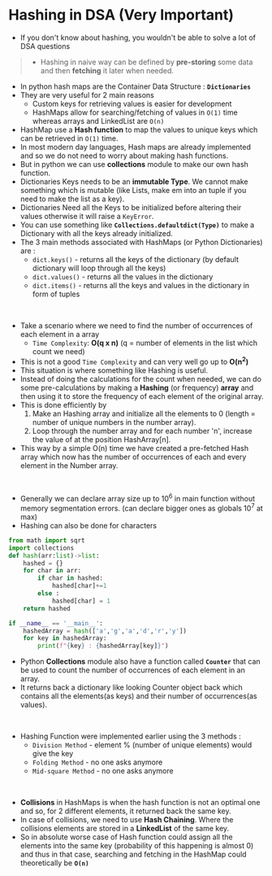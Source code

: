 # Hashing in DSA (Very Important)

- If you don't know about hashing, you wouldn't be able to solve a lot of DSA questions 
>- Hashing in naive way can be defined by **pre-storing** some data and then **fetching** it later when needed. 
- In python hash maps are the Container Data Structure : **`Dictionaries`**
- They are very useful for 2 main reasons 
  - Custom keys for retrieving values is easier for development 
  - HashMaps allow for searching/fetching of values in `O(1)` time whereas arrays and LinkedList are `O(n)`
- HashMap use a **Hash function** to map the values to unique keys which can be retrieved in `O(1)` time.
- In most modern day languages, Hash maps are already implemented and so we do not need to worry about making hash functions.
- But in python we can use **collections** module to make our own hash function.
- Dictionaries Keys needs to be an **immutable Type**. We cannot make something which is mutable (like Lists, make em into an tuple if you need to make the list as a key).
- Dictionaries Need all the Keys to be initialized before altering their values otherwise it will raise a `KeyError`.
- You can use something like **`Collections.defaultdict(Type)`** to make a Dictionary with all the keys already initialized.
- The 3 main methods associated with HashMaps (or Python Dictionaries) are : 
  - `dict.keys()` - returns all the keys of the dictionary (by default dictionary will loop through all the keys)
  - `dict.values()` - returns all the values in the dictionary 
  - `dict.items()` - returns all the keys and values in the dictionary in form of tuples


<br>

- Take a scenario where we need to find the number of occurrences of each element in a array
  - `Time Complexity`: **O(q x n)** (q = number of elements in the list which count we need)
- This is not a good `Time Complexity` and can very well go up to **O(n<sup>2</sup>)**
- This situation is where something like Hashing is useful.
- Instead of doing the calculations for the count when needed, we can do some pre-calculations by making a **Hashing** (or frequency) **array** and then using it to store the frequency of each element of the original array.
- This is done efficiently by 
    1. Make an Hashing array and initialize all the elements to 0 (length = number of unique numbers in the number array).   
    2. Loop through the number array and for each number 'n', increase the value of at the position HashArray[n].
- This way by a simple O(n) time we have created a pre-fetched Hash array which now has the number of occurrences of each and every element in the Number array.

<br>

- Generally we can declare array size up to 10<sup>6</sup> in main function without memory segmentation errors. (can declare bigger ones as globals 10<sup>7</sup> at max)
- Hashing can also be done for characters
```python
from math import sqrt
import collections
def hash(arr:list)->list:
    hashed = {}
    for char in arr:
        if char in hashed:
            hashed[char]+=1
        else :
            hashed[char] = 1
    return hashed

if __name__ == '__main__':
    hashedArray = hash(['a','g','a','d','r','y'])
    for key in hashedArray:
        print(f"{key} : {hashedArray[key]}")
```
- Python **Collections** module also have a function called **`Counter`** that can be used to count the number of occurrences of each element in an array.
- It returns back a dictionary like looking Counter object back which contains all the elements(as keys) and their number of occurrences(as values).
  
<br>


- Hashing Function were implemented earlier using the 3 methods : 
  - `Division Method` - element % (number of unique elements) would give the key
  - `Folding Method` - no one asks anymore
  - `Mid-square Method` - no one asks anymore

<br>

- **Collisions** in HashMaps is when the hash function is not an optimal one and so, for 2 different elements, it returned back the same key.
- In case of collisions, we need to use **Hash Chaining**. Where the collisions elements are stored in a **LinkedList** of the same key. 
- So in absolute worse case of Hash function could assign all the elements into the same key (probability of this happening is almost 0) and thus in that case, searching and fetching in the HashMap could theoretically be **`O(n)`**